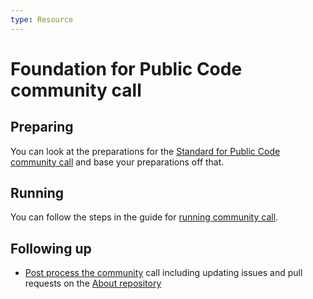 ```yaml
---
type: Resource
---
```


# Foundation for Public Code community call

## Preparing

You can look at the preparations for the [Standard for Public Code community call](../standard-maintainance/preparing-community-call.md) and base your preparations off that.

## Running

You can follow the steps in the guide for [running community call](running-community-call.md).

## Following up

* [Post process the community](../community-calls/post-process-community-call.md) call including updating issues and pull requests on the [About repository](https://github.com/publiccodenet/about)